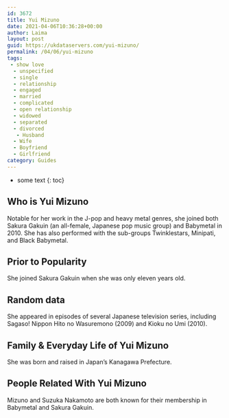```yaml
---
id: 3672
title: Yui Mizuno
date: 2021-04-06T10:36:28+00:00
author: Laima
layout: post
guid: https://ukdataservers.com/yui-mizuno/
permalink: /04/06/yui-mizuno
tags:
 - show love
  - unspecified
  - single
  - relationship
  - engaged
  - married
  - complicated
  - open relationship
  - widowed
  - separated
  - divorced
   - Husband
  - Wife
  - Boyfriend
  - Girlfriend
category: Guides
---
```


* some text
{: toc}


## Who is Yui Mizuno
                  
                  
                  
Notable for her work in the J-pop and heavy metal genres, she joined both Sakura Gakuin (an all-female, Japanese pop music group) and Babymetal in 2010. She has also performed with the sub-groups Twinklestars, Minipati, and Black Babymetal.
                  
              
            
              
            
                
                
                
## Prior to Popularity
                  
                  
                  
She joined Sakura Gakuin when she was only eleven years old.
                  
              
            
              
            
                
                
                
## Random data
                  
                  
                  
She appeared in episodes of several Japanese television series, including Sagaso! Nippon Hito no Wasuremono (2009) and Kioku no Umi (2010).
                  
              
            
              
            
                
                
                
## Family & Everyday Life of Yui Mizuno
                  
                  
                  
She was born and raised in Japan&#8217;s Kanagawa Prefecture.
                  
              
            
              
            
                
                
                
## People Related With Yui Mizuno
                  
                  
                  
Mizuno and Suzuka Nakamoto are both known for their membership in Babymetal and Sakura Gakuin.
                  
              
            
              
            
                
              
            
              
              
            
            
              
            
          
          
          
